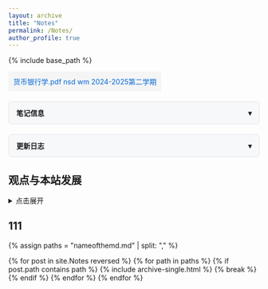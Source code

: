 ```yaml
---
layout: archive
title: "Notes"
permalink: /Notes/
author_profile: true
---
```


{% include base_path %}


<html>
<head>
    <style>
        /* 折叠面板基础样式 */
        .accordion {
            border: 1px solid #e1e4e8;
            border-radius: 6px;
            margin: 20px 0;
            overflow: hidden;
        }
        .accordion-header {
            padding: 12px 15px;
            background: #f6f8fa;
            cursor: pointer;
            display: flex;
            justify-content: space-between;
            align-items: center;
            font-weight: 600;
        }
        .accordion-content {
            padding: 15px;
            display: none;
        }
        .accordion.active .accordion-content {
            display: block;
        }
        .accordion-icon::after {
            content: "▾";
        }
        .accordion.active .accordion-icon::after {
            content: "▴";
        }
    </style>
</head>
<body>

<!-- 文档下载链接 -->
<a href="files/货币银行学.pdf" download style="display: inline-block; padding: 10px; background: #f5f5f5; border-radius: 4px; color: #0366d6; text-decoration: none;">
    货币银行学.pdf nsd wm 2024-2025第二学期
</a>

<!-- 笔记信息面板 -->
<div class="accordion">
    <div class="accordion-header" onclick="this.parentElement.classList.toggle('active')">
        <span>笔记信息</span>
        <span class="accordion-icon"></span>
    </div>
    <div class="accordion-content">
        <!-- 这里填写您的笔记信息内容 -->
        <p>这是笔记的详细信息...</p>
    </div>
</div>

<!-- 更新日志面板 -->
<div class="accordion">
    <div class="accordion-header" onclick="this.parentElement.classList.toggle('active')">
        <span>更新日志</span>
        <span class="accordion-icon"></span>
    </div>
    <div class="accordion-content">
        <!-- 单条更新示例 -->
        <div style="margin-bottom: 15px;">
            <div style="font-weight: 500; color: #586069;">2024-03-15</div>
            <div style="font-weight: 600;">更新标题</div>
            <div>更新内容描述...</div>
        </div>
        <!-- 可以添加更多更新条目 -->
    </div>
</div>

</body>
</html>

## 观点与本站发展


  <style>

        /* 时间线容器 */
        .timeline-container {
            position: relative;
            max-width: 800px;
            margin: 0 auto;
        }

        /* 时间线竖线 */
        .timeline-container::after {
            content: '';
            position: absolute;
            width: 2px;
            background-color: #3498db;
            top: 0;
            bottom: 0;
            left: 20px;
        }

        /* 单个时间线项目 */
        .timeline-item {
            position: relative;
            margin-bottom: 40px;
            padding-left: 60px;
        }

        /* 时间节点圆点 */
        .timeline-node {
            position: absolute;
            left: 10px;
            top: 5px;
            width: 20px;
            height: 20px;
            background: #fff;
            border: 3px solid #3498db;
            border-radius: 50%;
            z-index: 1;
        }

        /* 内容区域 */
        .content {
            position: relative;
            background: #fff;
            padding: 20px;
            border-radius: 8px;
            box-shadow: 0 2px 8px rgba(0,0,0,0.1);
        }

        /* 时间标题 */
        .content h3 {
            color: #3498db;
            margin-bottom: 8px;
        }

        /* 时间日期 */
        .time {
            display: block;
            color: #666;
            font-size: 0.9em;
            margin-bottom: 10px;
        }

        /* 响应式设计 */
        @media (max-width: 600px) {
            .timeline-container::after {
                left: 10px;
            }
            
            .timeline-item {
                padding-left: 40px;
            }
            
            .timeline-node {
                left: 0;
            }
        }
    </style>
   <details><summary>点击展开 </summary>
  <div class="timeline-container">
        <!-- 2022 秋 -->
    <div class="timeline-item">
      <div class="timeline-node"></div>
        <div class="content">
                <h3>你好, EECS</h3>
                <span class="time">2022 秋</span>
                <p>入燕园，初窥计算机语言与 Github</p>
        </div>
    </div>
    </div>
</details>



## 111

{% assign paths = "nameofthemd.md" | split: "," %}

{% for post in site.Notes reversed %}
  {% for path in paths %}
    {% if post.path contains path %}
      {% include archive-single.html %}
      {% break %}
    {% endif %}
  {% endfor %}
{% endfor %}
